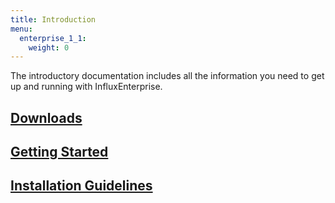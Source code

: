```yaml
---
title: Introduction
menu:
  enterprise_1_1:
    weight: 0
---
```


The introductory documentation includes all the information you need to get up
and running with InfluxEnterprise.

## [Downloads](/enterprise/v1.1/introduction/download/)
## [Getting Started](/enterprise/v1.1/introduction/getting_started/)
## [Installation Guidelines](/enterprise/v1.1/introduction/installation_guidelines/)
